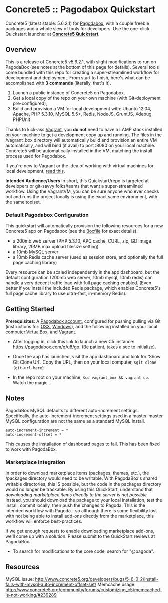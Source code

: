 # Concrete5 :: Pagodabox Quickstart #

Concrete5 (latest stable: 5.6.2.1) for [Pagodabox](http://pagodabox.com), with a couple freebie packages and a whole slew
of tools for developers. Use the one-click Quickstart launcher at **[Concrete5 Quickstart](https://pagodabox.com/cafe/jonohartman/concrete5)**.

## Overview ##

This is a release of Concrete5 v5.6.2.1, with slight modifications to run on PagodaBox (see notes at the bottom of this
page for details). Several tools come bundled with this repo for creating a super-streamlined workflow for development and
deployment. From start to finish, here's what can be accomplished with **3 commands** (literally, that's it).

1. Launch a public instance of Concrete5 on Pagodabox,
2. Get a local copy of the repo on your own machine (with Git-deployment pre-configured),
3. Build and provision a VM for local development with: Ubuntu 12.04, Apache, PHP 5.3.10, MySQL 5.5+, Redis, NodeJS, GruntJS, Xdebug, PHPUnit

Thanks to kick-ass [Vagrant](http://www.vagrantup.com/), you **do not** need to have a LAMP stack installed on your machine
to get a development copy up and running. The files in the /vagrant_box directory will automatically build and provision
an entire VM automatically, and will bind (if avail) to port :8080 on your local machine. Concrete5 will be automatically
installed in the VM, matching the install process used for Pagodabox.

If you're new to Vagrant or the idea of working with virtual machines for local development, [read this](http://www.vagrantup.com/about.html).

**Intended Audience/Users**
In short, this Quickstart/repo is targeted at developers or git-savvy folks/teams that want a super-streamlined workflow.
Using the VagrantVM, you can be sure anyone who ever checks out and runs the project locally is using the exact same
environment, with the same toolset.

### Default Pagodabox Configuration ###

This quickstart will automatically provision the following resources for a new Concrete5 app on Pagodabox
(see the [Boxfile](https://github.com/Focus43/concrete5/blob/pagoda/Boxfile) for exact details).

* a 200mb web server (PHP 5.3.10, APC cache, CURL, zip, GD image library, 20MB max upload filesize setting)
* a 10mb MySQL server
* a 10mb Redis cache server (used as session store, and optionally the full page caching library)

Every resource can be scaled independently in the app dashboard, but the default configuration (200mb web server, 10mb mysql, 10mb redis)
can handle a very decent traffic load with full page caching enabled. (Even better if you install the included
Redis package, which enables Concrete5's full page cache library to use ultra-fast, in-memory Redis).

## Getting Started ##

**Prerequisites**: A [Pagodabox account](https://dashboard.pagodabox.com/account/register), configured for
pushing pulling via Git (instructions for: [OSX](http://help.pagodabox.com/customer/portal/articles/200927), [Windows](http://help.pagodabox.com/customer/portal/articles/202068)),
and the following installed on your local computer:[VirtualBox](https://www.virtualbox.org/), and [Vagrant](http://docs.vagrantup.com/v2/installation/).

* After logging in, click this link to launch a new C5 instance: https://pagodabox.com/q/u8/go. (Be patient, takes a sec
to initialize).

* Once the app has launched, visit the app dashboard and look for 'Show Git Clone Url'. Copy the URL, then on
your local computer, `$git clone {git-url-here}`.

* In the repo root on your machine, `$cd vagrant_box && vagrant up`. Watch the magic...

## Notes ##

PagodaBox MySQL defaults to different auto-increment settings. Specifically, the auto-increment-increment settings 
used in a master-master MySQL configuration are not the same as a standard MySQL install.

	auto-increment-increment = *
	auto-increment-offset = *

This causes the installation of dashboard pages to fail. This has been fixed to work with PagodaBox.

### Marketplace Integration ###
In order to download marketplace items (packages, themes, etc.), the /packages directory would need to be writable.
With PagodaBox's shared writable directories, this IS possible, but the code in the packages directory would no longer
be trackable. By using this QuickStart, understand that *downloading marketplace items directly to the server is not
possible.* Instead, you should download the package to your local installation, test the install, commit locally, then
push the changes to Pagoda. This is the intended workflow with Pagoda - so although there is some flexibility lost with
not being able to install add-ons directly from the marketplace, this workflow will enforce best-practices.

If we get enough requests to enable downloading marketplace add-ons, we'll come up with a solution. Please submit to the
QuickStart reviews at PagodaBox.

* To search for modifications to the core code, search for "@pagoda".

## Resources ##

MySQL issue: http://www.concrete5.org/developers/bugs/5-6-0-2/install-fails-with-mysql-auto-increment-offset-set/
Memcache usage: http://www.concrete5.org/community/forums/customizing_c5/memcached-is-not-working/#239289
